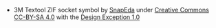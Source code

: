 * 3M Textool ZIF socket symbol by [SnapEda](https://www.snapeda.com/parts/220-3342-00-0602J/Hartmann+Electronic/view-part/?ref=snap) under [Creative Commons CC-BY-SA 4.0](http://creativecommons.org/licenses/by-sa/4.0/) with the [Design Exception 1.0](https://www.snapeda.com/about/FAQ/#designexception)
